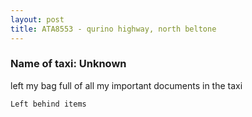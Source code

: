 ```yaml
---
layout: post
title: ATA8553 - qurino highway, north beltone
---
```


### Name of taxi: Unknown

left my bag full of all my important documents in the taxi

```Left behind items```
